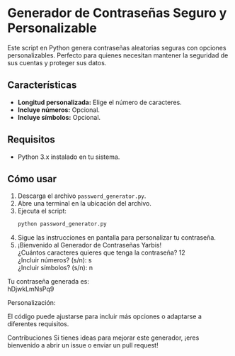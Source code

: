 # Generador de Contraseñas Seguro y Personalizable  

Este script en Python genera contraseñas aleatorias seguras con opciones personalizables. Perfecto para quienes necesitan mantener la seguridad de sus cuentas y proteger sus datos.  

## Características  
- **Longitud personalizada:** Elige el número de caracteres.  
- **Incluye números:** Opcional.  
- **Incluye símbolos:** Opcional.  

## Requisitos  
- Python 3.x instalado en tu sistema.  

## Cómo usar  
1. Descarga el archivo `password_generator.py`.  
2. Abre una terminal en la ubicación del archivo.  
3. Ejecuta el script:  
   ```bash
   python password_generator.py
4. Sigue las instrucciones en pantalla para personalizar tu contraseña.
5. ¡Bienvenido al Generador de Contraseñas Yarbis!  
¿Cuántos caracteres quieres que tenga la contraseña? 12  
¿Incluir números? (s/n): s  
¿Incluir símbolos? (s/n): n  

Tu contraseña generada es:  
hDjwkLmNsPq9

Personalización:

El código puede ajustarse para incluir más opciones o adaptarse a diferentes requisitos.

Contribuciones
Si tienes ideas para mejorar este generador, ¡eres bienvenido a abrir un issue o enviar un pull request!
